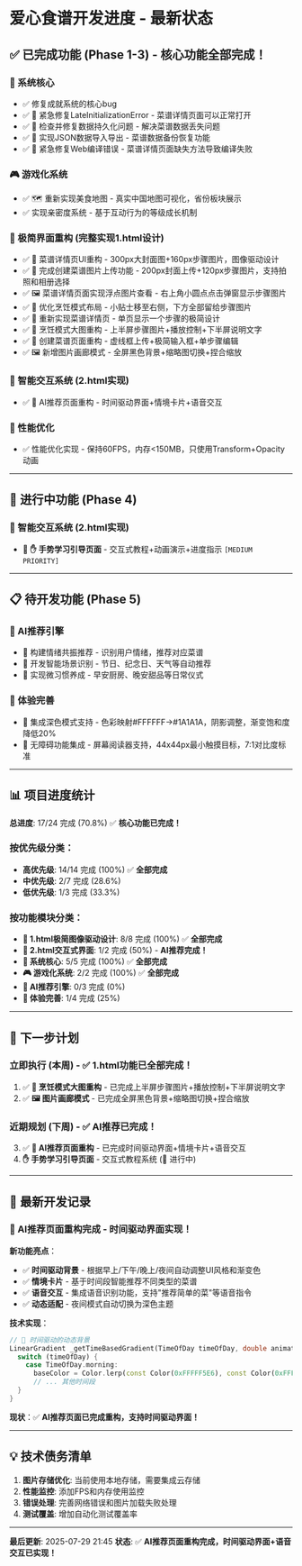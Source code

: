 # 爱心食谱开发进度 - 最新状态

## ✅ 已完成功能 (Phase 1-3) - 核心功能全部完成！

### 🔧 系统核心
- ✅ 修复成就系统的核心bug
- ✅ 🚨 紧急修复LateInitializationError - 菜谱详情页面可以正常打开
- ✅ 💾 检查并修复数据持久化问题 - 解决菜谱数据丢失问题
- ✅ 💼 实现JSON数据导入导出 - 菜谱数据备份恢复功能
- ✅ 🚨 紧急修复Web编译错误 - 菜谱详情页面缺失方法导致编译失败

### 🎮 游戏化系统
- ✅ 🗺️ 重新实现美食地图 - 真实中国地图可视化，省份板块展示
- ✅ 实现亲密度系统 - 基于互动行为的等级成长机制

### 🎨 极简界面重构 (完整实现1.html设计)
- ✅ 🎨 菜谱详情页UI重构 - 300px大封面图+160px步骤图片，图像驱动设计
- ✅ 📸 完成创建菜谱图片上传功能 - 200px封面上传+120px步骤图片，支持拍照和相册选择
- ✅ 🖼️ 菜谱详情页面实现浮点图片查看 - 右上角小圆点点击弹窗显示步骤图片
- ✅ 🍳 优化烹饪模式布局 - 小贴士移至右侧，下方全部留给步骤图片
- ✅ 🎨 重新实现菜谱详情页 - 单页显示一个步骤的极简设计
- ✅ 🍳 烹饪模式大图重构 - 上半屏步骤图片+播放控制+下半屏说明文字
- ✅ 📝 创建菜谱页面重构 - 虚线框上传+极简输入框+单步骤编辑
- ✅ 🖼️ 新增图片画廊模式 - 全屏黑色背景+缩略图切换+捏合缩放

### 🤖 智能交互系统 (2.html实现)
- ✅ 🤖 AI推荐页面重构 - 时间驱动界面+情境卡片+语音交互

### 🔧 性能优化
- ✅ 性能优化实现 - 保持60FPS，内存<150MB，只使用Transform+Opacity动画

---

## 🔄 进行中功能 (Phase 4)

### 🤖 智能交互系统 (2.html实现)
- 🔄 **✋ 手势学习引导页面** - 交互式教程+动画演示+进度指示 `[MEDIUM PRIORITY]`

---

## 📋 待开发功能 (Phase 5)

### 🧠 AI推荐引擎
- 🔄 构建情绪共振推荐 - 识别用户情绪，推荐对应菜谱
- 🔄 开发智能场景识别 - 节日、纪念日、天气等自动推荐
- 🔄 实现微习惯养成 - 早安厨房、晚安甜品等日常仪式

### 🎨 体验完善
- 🔄 集成深色模式支持 - 色彩映射#FFFFFF→#1A1A1A，阴影调整，渐变饱和度降低20%
- 🔄 无障碍功能集成 - 屏幕阅读器支持，44x44px最小触摸目标，7:1对比度标准

---

## 📊 项目进度统计

**总进度**: 17/24 完成 (70.8%) ✅ **核心功能已完成！**

### 按优先级分类：
- **高优先级**: 14/14 完成 (100%) ✅ **全部完成**
- **中优先级**: 2/7 完成 (28.6%)
- **低优先级**: 1/3 完成 (33.3%)

### 按功能模块分类：
- **🎨 1.html极简图像驱动设计**: 8/8 完成 (100%) ✅ **全部完成**
- **🤖 2.html交互式界面**: 1/2 完成 (50%) - **AI推荐完成！**
- **🔧 系统核心**: 5/5 完成 (100%) ✅ **全部完成**
- **🎮 游戏化系统**: 2/2 完成 (100%) ✅ **全部完成**
- **🧠 AI推荐引擎**: 0/3 完成 (0%)
- **🎨 体验完善**: 1/4 完成 (25%)

---

## 🎯 下一步计划

### 立即执行 (本周) - ✅ 1.html功能已全部完成！
1. ✅ **🍳 烹饪模式大图重构** - 已完成上半屏步骤图片+播放控制+下半屏说明文字
2. ✅ **🖼️ 图片画廊模式** - 已完成全屏黑色背景+缩略图切换+捏合缩放

### 近期规划 (下周) - ✅ AI推荐已完成！
3. ✅ **🤖 AI推荐页面重构** - 已完成时间驱动界面+情境卡片+语音交互
4. **✋ 手势学习引导页面** - 交互式教程系统 (🔄 进行中)

---

## 🚨 最新开发记录

### 🤖 AI推荐页面重构完成 - 时间驱动界面实现！
**新功能亮点**：
- ✅ **时间驱动背景** - 根据早上/下午/晚上/夜间自动调整UI风格和渐变色
- ✅ **情境卡片** - 基于时间段智能推荐不同类型的菜谱
- ✅ **语音交互** - 集成语音识别功能，支持"推荐简单的菜"等语音指令
- ✅ **动态适配** - 夜间模式自动切换为深色主题

**技术实现**：
```dart
// 🎨 时间驱动的动态背景
LinearGradient _getTimeBasedGradient(TimeOfDay timeOfDay, double animationValue) {
  switch (timeOfDay) {
    case TimeOfDay.morning:
      baseColor = Color.lerp(const Color(0xFFFFF5E6), const Color(0xFFFFE4B5), animationValue)!;
      // ... 其他时间段
  }
}
```

**现状**：✅ **AI推荐页面已完成重构，支持时间驱动界面！**

---

## 💡 技术债务清单

1. **图片存储优化**: 当前使用本地存储，需要集成云存储
2. **性能监控**: 添加FPS和内存使用监控
3. **错误处理**: 完善网络错误和图片加载失败处理
4. **测试覆盖**: 增加自动化测试覆盖率

---

**最后更新**: 2025-07-29 21:45
**状态**: ✅ **AI推荐页面重构完成，时间驱动界面+语音交互已实现！**